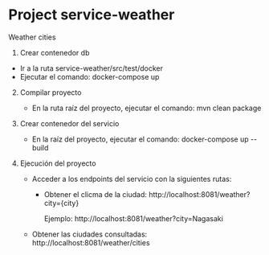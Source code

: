 # Project service-weather
Weather cities

1. Crear contenedor db
  - Ir a la ruta service-weather/src/test/docker
  - Ejecutar el comando:
      docker-compose up
	  
	  
2. Compilar proyecto
   - En la ruta raíz del proyecto, ejecutar el comando:
      mvn clean package

3. Crear contenedor del servicio
   - En la raíz del proyecto, ejecutar el comando:
       docker-compose up --build
	   
4. Ejecución del proyecto
   - Acceder a los endpoints del servicio con la siguientes rutas:
     - Obtener el clicma de la ciudad:
	    http://localhost:8081/weather?city={city}
		
		Ejemplo:
		   http://localhost:8081/weather?city=Nagasaki
	- Obtener las ciudades consultadas:
	    http://localhost:8081/weather/cities
